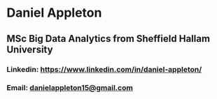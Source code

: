 # Daniel Appleton 

## MSc Big Data Analytics from Sheffield Hallam University

### Linkedin: https://www.linkedin.com/in/daniel-appleton/ 
### Email: danielappleton15@gmail.com
